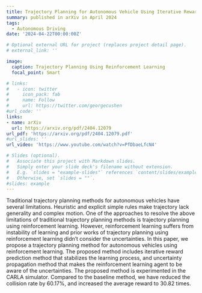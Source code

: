 ```yaml
---
title: Trajectory Planning for Autonomous Vehicle Using Iterative Reward Prediction in Reinforcement Learning
summary: published in arXiv in April 2024
tags:
  - Autonomous Driving
date: '2024-04-22T00:00:00Z'

# Optional external URL for project (replaces project detail page).
# external_link: ''

image:
  caption: Trajectory Planning Using Reinforcement Learning
  focal_point: Smart

# links:
#   - icon: twitter
#     icon_pack: fab
#     name: Follow
#     url: https://twitter.com/georgecushen
#url_code: ''
links:
- name: arXiv
  url: https://arxiv.org/pdf/2404.12079
url_pdf: 'https://arxiv.org/pdf/2404.12079.pdf'
#url_slides: ''
url_video: 'https://www.youtube.com/watch?v=PfDbaeLfcN4'

# Slides (optional).
#   Associate this project with Markdown slides.
#   Simply enter your slide deck's filename without extension.
#   E.g. `slides = "example-slides"` references `content/slides/example-slides.md`.
#   Otherwise, set `slides = ""`.
#slides: example
---
```


Traditional trajectory planning methods for autonomous vehicles have several limitations. Heuristic and explicit simple rules make trajectory lack generality and complex motion. One of the approaches to resolve the above limitations of traditional trajectory planning methods is trajectory planning using reinforcement learning. However, reinforcement learning suffers from instability of learning and prior works of trajectory planning using reinforcement learning didn’t consider the uncertainties. In this paper, we propose a trajectory planning method for autonomous vehicles using reinforcement learning. The proposed method includes iterative reward prediction method that stabilizes the learning process, and uncertainty propagation method that makes the reinforcement learning agent to be aware of the uncertainties. The proposed method is experimented in the CARLA simulator. Compared to the baseline method, we have reduced the collision rate by 60.17%, and increased the average reward to 30.82 times.
